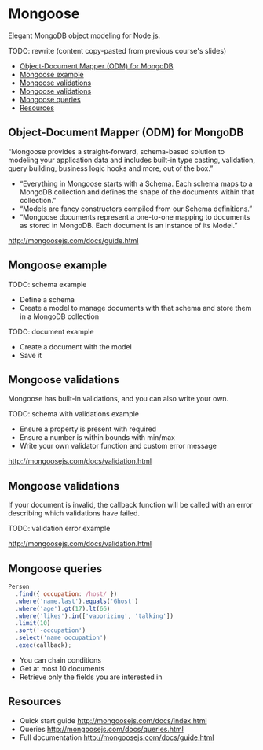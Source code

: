 # Mongoose

Elegant MongoDB object modeling for Node.js.

TODO: rewrite (content copy-pasted from previous course's slides)

<!-- START doctoc generated TOC please keep comment here to allow auto update -->
<!-- DON'T EDIT THIS SECTION, INSTEAD RE-RUN doctoc TO UPDATE -->


- [Object-Document Mapper (ODM) for MongoDB](#object-document-mapper-odm-for-mongodb)
- [Mongoose example](#mongoose-example)
- [Mongoose validations](#mongoose-validations)
- [Mongoose validations](#mongoose-validations-1)
- [Mongoose queries](#mongoose-queries)
- [Resources](#resources)

<!-- END doctoc generated TOC please keep comment here to allow auto update -->

## Object-Document Mapper (ODM) for MongoDB

“Mongoose provides a straight-forward, schema-based solution to modeling your application data and includes built-in type casting, validation, query building, business logic hooks and more, out of the box.”

* “Everything in Mongoose starts with a Schema. Each schema maps to a MongoDB collection and defines the shape of the documents within that collection.”
* “Models are fancy constructors compiled from our Schema definitions.”
* “Mongoose documents represent a one-to-one mapping to documents as stored in MongoDB. Each document is an instance of its Model.”

http://mongoosejs.com/docs/guide.html

## Mongoose example

TODO: schema example

* Define a schema
* Create a model to manage documents with that schema and store them in a MongoDB collection

TODO: document example

* Create a document with the model
* Save it

## Mongoose validations

Mongoose has built-in validations, and you can also write your own.

TODO: schema with validations example

* Ensure a property is present with required
* Ensure a number is within bounds with min/max
* Write your own validator function and custom error message

http://mongoosejs.com/docs/validation.html

## Mongoose validations

If your document is invalid, the callback function will be called with an error describing which validations have failed.

TODO: validation error example

http://mongoosejs.com/docs/validation.html

## Mongoose queries

```js
Person
  .find({ occupation: /host/ })
  .where('name.last').equals('Ghost')
  .where('age').gt(17).lt(66)
  .where('likes').in(['vaporizing', 'talking'])
  .limit(10)
  .sort('-occupation')
  .select('name occupation')
  .exec(callback);
```

* You can chain conditions
* Get at most 10 documents
* Retrieve only the fields you are interested in

## Resources

* Quick start guide
  http://mongoosejs.com/docs/index.html
* Queries
  http://mongoosejs.com/docs/queries.html
* Full documentation
  http://mongoosejs.com/docs/guide.html
